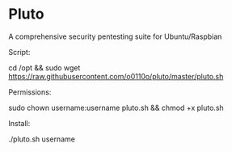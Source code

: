 Pluto
=====

A comprehensive security pentesting suite for Ubuntu/Raspbian

Script:

cd /opt && sudo wget https://raw.githubusercontent.com/o0110o/pluto/master/pluto.sh


Permissions:

sudo chown username:username pluto.sh && chmod +x pluto.sh


Install:

./pluto.sh username

